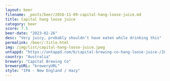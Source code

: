 ```yaml
---
layout: beer
filename: _posts/beer/2016-11-09-capital-hang-loose-juice.md
title: Capital hang loose juice
category: beer
score: 7.5
beer-date: "2023-02-26"
desc: "Very juicy, probably shouldn’t have eaten while drinking this"
permalink: /beer/:title.html
img: /img/list/capital-hang-loose-juice.jpeg
untappd: "https://untappd.com/b/capital-brewing-co-hang-loose-juice-/2888004"
country: "Australia"
brewery: "Capital Brewing Co"
breweryURL: "breweryURL"
style: "IPA - New England / Hazy"
---
```

